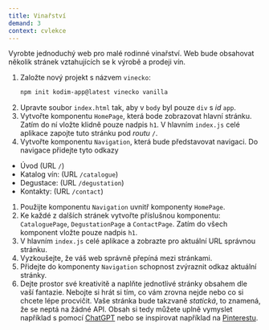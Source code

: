 ```yaml
---
title: Vinařství
demand: 3
context: cvlekce
---
```


Vyrobte jednoduchý web pro malé rodinné vinařství. Web bude obsahovat několik stránek vztahujících se k výrobě a prodeji vín.

1. Založte nový projekt s názvem `vinecko`:
   ```sh
   npm init kodim-app@latest vinecko vanilla
   ```
1. Upravte soubor `index.html` tak, aby v `body` byl pouze `div` s _id_ `app`.
1. Vytvořte komponentu `HomePage`, která bode zobrazovat hlavní stránku. Zatím do ní vložte klidně pouze nadpis `h1`. V hlavním `index.js` celé aplikace zapojte tuto stránku pod _routu_ `/`.
1. Vytvořte komponentu `Navigation`, která bude představovat navigaci. Do navigace přidejte tyto odkazy

- Úvod (URL `/`)
- Katalog vín: (URL `/catalogue`)
- Degustace: (URL `/degustation`)
- Kontakty: (URL `/contact`)

1. Použijte komponentu `Navigation` uvnitř komponenty `HomePage`.
1. Ke každé z dalších stránek vytvořte příslušnou komponentu: `CataloguePage`, `DegustationPage` a `ContactPage`. Zatím do všech komponent vložte pouze nadpis `h1`.
1. V hlavním `index.js` celé aplikace a zobrazte pro aktuální URL správnou stránku.
1. Vyzkoušejte, že váš web správně přepíná mezi stránkami.
1. Přidejte do komponenty `Navigation` schopnost zvýraznit odkaz aktuální stránky.
1. Dejte prostor své kreativitě a naplňte jednotlivé stránky obsahem dle vaší fantazie. Nebojte si hrát si tím, co vám zrovna nejde nebo co si chcete lépe procvičit. Vaše stránka bude takzvaně _statická_, to znamená, že se neptá na žádné API. Obsah si tedy můžete uplně vymyslet například s pomocí [ChatGPT](https://chat.opanai.com) nebo se inspirovat například na [Pinterestu](https://cz.pinterest.com/search/pins/?rs=ac&q=wine%20website%20design).
